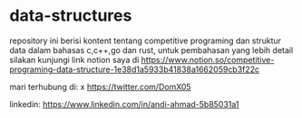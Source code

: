 # data-structures

repository ini berisi kontent tentang competitive programing dan struktur data dalam bahasas c,c++,go dan rust, untuk pembahasan yang lebih detail silakan kunjungi link notion saya di https://www.notion.so/competitive-programing-data-structure-1e38d1a5933b41838a1662059cb3f22c

mari terhubung di:
x https://twitter.com/DomX05

linkedin: https://www.linkedin.com/in/andi-ahmad-5b85031a1
